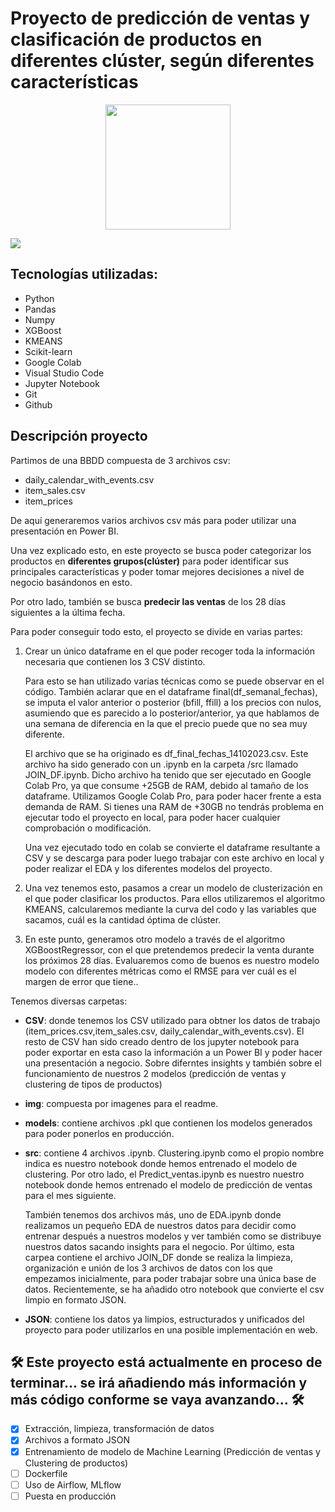 # Proyecto de predicción de ventas y clasificación de productos en diferentes clúster, según diferentes características


<p align="center">
   <img align="center" width="200" src="https://raw.githubusercontent.com/Sergiochueco-94/Prediction_and_Clustering_ML_models/main/img/DsMarket.PNG" />
</p>

 <p align="left">
   <img src="https://img.shields.io/badge/STATUS-EN%20DESAROLLO-green">
</p>



## Tecnologías utilizadas:

 - Python
 - Pandas
 - Numpy
 - XGBoost
 - KMEANS
 - Scikit-learn
 - Google Colab
 - Visual Studio Code
 - Jupyter Notebook
 - Git
 - Github


## Descripción proyecto

Partimos de una BBDD compuesta de 3 archivos csv:

- daily_calendar_with_events.csv
- item_sales.csv
- item_prices

De aquí generaremos varios archivos csv más para poder utilizar una presentación en Power BI.

Una vez explicado esto, en este proyecto se busca poder categorizar los productos en **diferentes grupos(clúster)** para poder identificar sus principales características y poder tomar mejores decisiones a nivel de negocio basándonos en esto.

Por otro lado, también se busca **predecir las ventas** de los 28 días siguientes a la última fecha.

Para poder conseguir todo esto, el proyecto se divide en varias partes:

1) Crear un único dataframe en el que poder recoger toda la información necesaria que contienen los 3 CSV distinto.

   Para esto se han utilizado varias técnicas como se puede observar en el código.
   También aclarar que en el dataframe final(df_semanal_fechas), se imputa el valor anterior o posterior (bfill, ffill) a los precios con nulos, asumiendo que es parecido a lo posterior/anterior, ya que hablamos de una semana de diferencia en la que el precio puede que no sea muy diferente.

   El archivo que se ha originado es df_final_fechas_14102023.csv. Este archivo ha sido generado con un .ipynb en la carpeta /src llamado JOIN_DF.ipynb. Dicho archivo ha tenido que ser ejecutado en Google Colab Pro, ya que consume +25GB de RAM, debido al tamaño de los  dataframe. Utilizamos Google Colab Pro, para poder hacer frente a esta demanda de RAM. 
   Si tienes una RAM de +30GB no tendrás problema en ejecutar todo el proyecto en local, para poder hacer cualquier comprobación o modificación.
   
   Una vez ejecutado todo en colab se convierte el dataframe resultante a CSV y se descarga para poder luego trabajar con este archivo en local y poder realizar el EDA y los diferentes modelos del proyecto.

2) Una vez tenemos esto, pasamos a crear un modelo de clusterización en el que poder clasificar los productos. Para ellos utilizaremos el algoritmo KMEANS, calcularemos mediante la curva del codo y las variables que sacamos, cuál es la cantidad óptima de clúster.

3) En este punto, generamos otro modelo a través de el algoritmo XGBoostRegressor, con el que pretendemos predecir la venta durante los próximos 28 días. Evaluaremos como de buenos es nuestro modelo modelo con diferentes métricas como el RMSE para ver cuál es el margen de error que tiene..



Tenemos diversas carpetas:

 - **CSV**: donde tenemos los CSV utilizado para obtner los datos de trabajo (item_prices.csv,item_sales.csv, daily_calendar_with_events.csv). El resto de CSV han sido creado dentro de los jupyter notebook para poder exportar en esta caso la información a un Power BI y poder hacer una presentación a negocio. Sobre diferntes insights y también sobre el funcionamiento de nuestros 2 modelos (predicción de ventas y clustering de tipos de productos)

 - **img**: compuesta por imagenes para el readme.

 - **models**: contiene archivos .pkl que contienen los modelos generados para poder ponerlos en producción.

 - **src**:  contiene 4 archivos .ipynb. Clustering.ipynb como el propio nombre indica es nuestro notebook donde hemos entrenado el modelo de clustering. Por otro lado, el Predict_ventas.ipynb es nuestro nuestro notebook donde hemos entrenado el modelo de predicción de ventas para el mes siguiente.

   También tenemos dos archivos más, uno de EDA.ipynb donde realizamos un pequeño EDA de nuestros datos para decidir como entrenar después a nuestros modelos y ver también como se distribuye nuestros datos sacando insights para el negocio.
   Por último, esta carpea contiene el archivo JOIN_DF donde se realiza la limpieza, organización e unión de los 3 archivos de datos con los que empezamos inicialmente, para poder trabajar sobre una única base de datos. Recientemente, se ha añadido otro notebook que convierte el csv limpio en formato JSON.

- **JSON**: contiene los datos ya limpios, estructurados y unificados del proyecto para poder utilizarlos en una posible implementación en web.


## 🛠️ Este proyecto está actualmente en proceso de terminar... se irá añadiendo más información y más código conforme se vaya avanzando... 🛠️

- [x] Extracción, limpieza, transformación de datos
- [x] Archivos a formato JSON
- [x] Entrenamiento de modelo de Machine Learning (Predicción de ventas y Clustering de productos)
- [ ] Dockerfile
- [ ] Uso de Airflow, MLflow
- [ ] Puesta en producción

